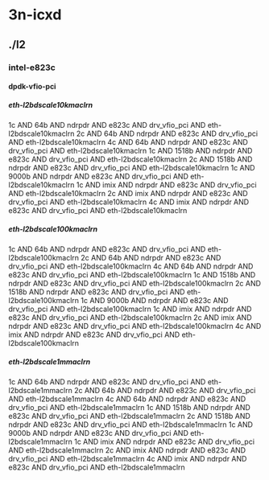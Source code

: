 # 3n-icxd
## ./l2
### intel-e823c
#### dpdk-vfio-pci
##### eth-l2bdscale10kmaclrn
1c AND 64b AND ndrpdr AND e823c AND drv_vfio_pci AND eth-l2bdscale10kmaclrn
2c AND 64b AND ndrpdr AND e823c AND drv_vfio_pci AND eth-l2bdscale10kmaclrn
4c AND 64b AND ndrpdr AND e823c AND drv_vfio_pci AND eth-l2bdscale10kmaclrn
1c AND 1518b AND ndrpdr AND e823c AND drv_vfio_pci AND eth-l2bdscale10kmaclrn
2c AND 1518b AND ndrpdr AND e823c AND drv_vfio_pci AND eth-l2bdscale10kmaclrn
1c AND 9000b AND ndrpdr AND e823c AND drv_vfio_pci AND eth-l2bdscale10kmaclrn
1c AND imix AND ndrpdr AND e823c AND drv_vfio_pci AND eth-l2bdscale10kmaclrn
2c AND imix AND ndrpdr AND e823c AND drv_vfio_pci AND eth-l2bdscale10kmaclrn
4c AND imix AND ndrpdr AND e823c AND drv_vfio_pci AND eth-l2bdscale10kmaclrn
##### eth-l2bdscale100kmaclrn
1c AND 64b AND ndrpdr AND e823c AND drv_vfio_pci AND eth-l2bdscale100kmaclrn
2c AND 64b AND ndrpdr AND e823c AND drv_vfio_pci AND eth-l2bdscale100kmaclrn
4c AND 64b AND ndrpdr AND e823c AND drv_vfio_pci AND eth-l2bdscale100kmaclrn
1c AND 1518b AND ndrpdr AND e823c AND drv_vfio_pci AND eth-l2bdscale100kmaclrn
2c AND 1518b AND ndrpdr AND e823c AND drv_vfio_pci AND eth-l2bdscale100kmaclrn
1c AND 9000b AND ndrpdr AND e823c AND drv_vfio_pci AND eth-l2bdscale100kmaclrn
1c AND imix AND ndrpdr AND e823c AND drv_vfio_pci AND eth-l2bdscale100kmaclrn
2c AND imix AND ndrpdr AND e823c AND drv_vfio_pci AND eth-l2bdscale100kmaclrn
4c AND imix AND ndrpdr AND e823c AND drv_vfio_pci AND eth-l2bdscale100kmaclrn
##### eth-l2bdscale1mmaclrn
1c AND 64b AND ndrpdr AND e823c AND drv_vfio_pci AND eth-l2bdscale1mmaclrn
2c AND 64b AND ndrpdr AND e823c AND drv_vfio_pci AND eth-l2bdscale1mmaclrn
4c AND 64b AND ndrpdr AND e823c AND drv_vfio_pci AND eth-l2bdscale1mmaclrn
1c AND 1518b AND ndrpdr AND e823c AND drv_vfio_pci AND eth-l2bdscale1mmaclrn
2c AND 1518b AND ndrpdr AND e823c AND drv_vfio_pci AND eth-l2bdscale1mmaclrn
1c AND 9000b AND ndrpdr AND e823c AND drv_vfio_pci AND eth-l2bdscale1mmaclrn
1c AND imix AND ndrpdr AND e823c AND drv_vfio_pci AND eth-l2bdscale1mmaclrn
2c AND imix AND ndrpdr AND e823c AND drv_vfio_pci AND eth-l2bdscale1mmaclrn
4c AND imix AND ndrpdr AND e823c AND drv_vfio_pci AND eth-l2bdscale1mmaclrn